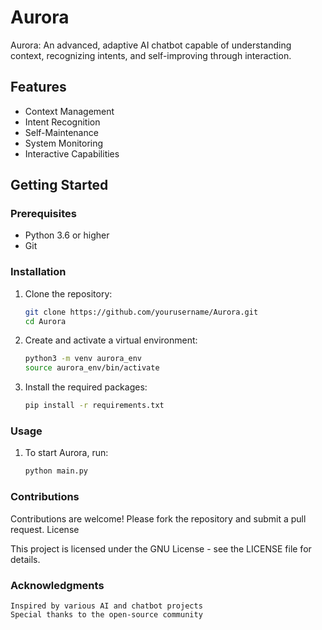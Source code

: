 # Aurora
Aurora: An advanced, adaptive AI chatbot capable of understanding context, recognizing intents, and self-improving through interaction.

## Features

- Context Management
- Intent Recognition
- Self-Maintenance
- System Monitoring
- Interactive Capabilities

## Getting Started

### Prerequisites

- Python 3.6 or higher
- Git

### Installation

1. Clone the repository:
   ```bash
   git clone https://github.com/yourusername/Aurora.git
   cd Aurora

2. Create and activate a virtual environment:
   ```bash
   python3 -m venv aurora_env
   source aurora_env/bin/activate

4. Install the required packages:
   ```bash
   pip install -r requirements.txt

### Usage

1. To start Aurora, run:
   ```bash
   python main.py

### Contributions 

Contributions are welcome! Please fork the repository and submit a pull request.
License

This project is licensed under the GNU License - see the LICENSE file for details.

### Acknowledgments

    Inspired by various AI and chatbot projects
    Special thanks to the open-source community
